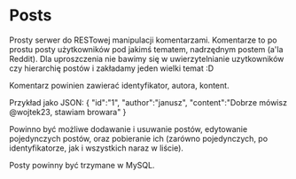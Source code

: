 # Posts

Prosty serwer do RESTowej manipulacji komentarzami. Komentarze to po prostu
posty użytkowników pod jakimś tematem, nadrzędnym postem (a'la Reddit).
Dla uproszczenia nie bawimy się w uwierzytelnianie uzytkowników czy
hierarchię postów i zakładamy jeden wielki temat :D

Komentarz powinien zawierać identyfikator, autora, kontent.

Przykład jako JSON:
{
    "id":"1",
    "author":"janusz",
    "content":"Dobrze mówisz @wojtek23, stawiam browara"
}

Powinno być możliwe dodawanie i usuwanie postów, edytowanie pojedynczych
postów, oraz pobieranie ich (zarówno pojedynczych, po identyfikatorze,
jak i wszystkich naraz w liście).

Posty powinny być trzymane w MySQL.
